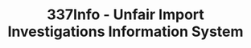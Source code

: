 ---
layout: default
bigquery: https://console.cloud.google.com/bigquery?p=patents-public-data&d=usitc_investigations&page=dataset&project=sheets-management-319211
citation: US International Trade Commission 337Info Unfair Import Investigations Information
  System
contributors: US International Trade Comission
cost: None
description: US International Trade Commission 337Info Unfair Import Investigations
  Information System contains data on investigations done under Section 337. Section
  337 declares the infringement of certain statutory intellectual property rights
  and other forms of unfair competition in import trade to be unlawful practices.
  Most Section 337 investigations involve allegations of patent or registered trademark
  infringement.
documentation: FAQ and tutorial available on the site
last_edit: 04/13/2022, 03:14:13
location: https://pubapps2.usitc.gov/337external/
maintained_by: US International Trade Comission
schema_fields:
- investigationTermDate
- internalRemand
- invUnfairAct
- aljAssigned
- cafcAppeals
- finalDetNoViolation
- actualStartDateEvidHear
- teoReliefGranted
- scheduledEndDateEvidHear
- teoIdDueDate
- issueDateOtherNonFinal
- title
- endDateMarkmanHearing
- ouiiParticipation
- dateOfPublicationFrNotice
- finalIdOnViolationDue
- htsNumbers
- patentNumbers
- investigationType
- targetDate
- teoProceedingInvolved
- ouiiAttorney
- finalDetViolation
- lastUpdated
- finalIdOnViolationIssue
- dateCreated
- complainant
- publication_number
- docketNo
- currentStatus
- patentNumber
- startDateMarkmanHearing
- id
- currentActiveALJ
- markmanHearing
- investigationNo
- copyrightNumbers
- gcAttorney
- dateComplaintFiled
- teoIdIssueDate
- actualEndDateEvidHear
- scheduledStartDateEvidHear
- trademarkNumbers
- respondent
shortname: unfair_import_investigations
tags:
- import
- legal
- trade
timeframe: 2008-2021 (prior to 2008 downloadable as a JSON file)
title: 337Info - Unfair Import Investigations Information System
uuid: 2721f5ec-e599-4890-9265-9706719fc71e
---